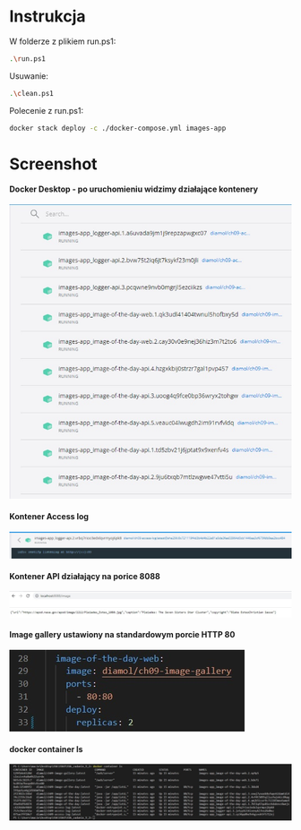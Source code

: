 # Instrukcja
W folderze z plikiem run.ps1:
```sh
.\run.ps1
```
Usuwanie:
```sh
.\clean.ps1  
``` 

Polecenie z run.ps1:
```sh
docker stack deploy -c ./docker-compose.yml images-app
``` 

# Screenshot
#### Docker Desktop - po uruchomieniu widzimy działające kontenery
![](images/docker_desktop_all_containers_running.jpg)
#### Kontener Access log 
![](images/logs.jpg)
#### Kontener API działający na porice 8088
![](images/api_browser.jpg)
#### Image gallery ustawiony na standardowym porcie HTTP 80
![](images/gallery.jpg)
#### docker container ls
![](images/container_ls.jpg)